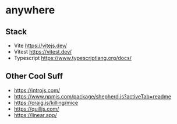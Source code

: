 # anywhere

## Stack

- Vite https://vitejs.dev/
- Vitest https://vitest.dev/
- Typescript https://www.typescriptlang.org/docs/

## Other Cool Suff

- https://introjs.com/
- https://www.npmjs.com/package/shepherd.js?activeTab=readme
- https://craig.is/killing/mice
- https://quilljs.com/
- https://linear.app/
